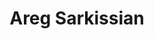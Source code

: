 <header class="page-header"  
        role="banner">
      <h1 class="project-name">Areg Sarkissian</h1>
</header>

